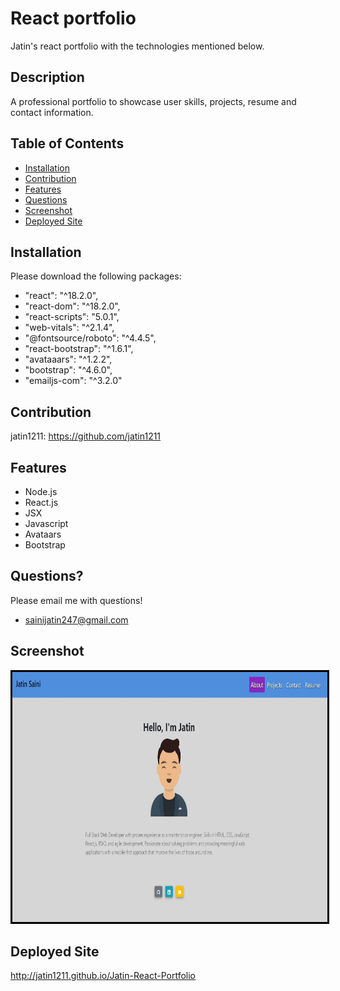 # React portfolio
Jatin's react portfolio with the technologies mentioned below.

## Description
A professional portfolio to showcase user skills, projects, resume and contact information.

## Table of Contents
* [Installation](#installation)
* [Contribution](#contribution)
* [Features](#features)
* [Questions](#questions)
* [Screenshot](#screenshot)
* [Deployed Site](#deployed-site)

## Installation
Please download the following packages:

* "react": "^18.2.0",
* "react-dom": "^18.2.0",
* "react-scripts": "5.0.1",
* "web-vitals": "^2.1.4",
* "@fontsource/roboto": "^4.4.5",
* "react-bootstrap": "^1.6.1",
* "avataaars": "^1.2.2",
* "bootstrap": "^4.6.0",
* "emailjs-com": "^3.2.0"


## Contribution

jatin1211: https://github.com/jatin1211


## Features
* Node.js
* React.js
* JSX
* Javascript
* Avataars
* Bootstrap


## Questions?
Please email me with questions!
* sainijatin247@gmail.com

## Screenshot
<img src = './Screenshot.JPG' alt = 'image' width = '800' height = '400' style = 'border:3px solid black'>


## Deployed Site
http://jatin1211.github.io/Jatin-React-Portfolio
